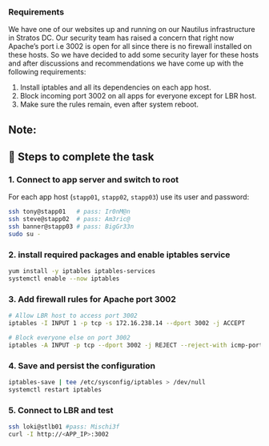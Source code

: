 ### Requirements

We have one of our websites up and running on our Nautilus infrastructure in Stratos DC. Our security team has raised a concern that right now Apache’s port i.e 3002 is open for all since there is no firewall installed on these hosts. So we have decided to add some security layer for these hosts and after discussions and recommendations we have come up with the following requirements:


1. Install iptables and all its dependencies on each app host.
2.  Block incoming port 3002 on all apps for everyone except for LBR host.
3. Make sure the rules remain, even after system reboot.

## Note: 

## 🚀 Steps to complete the task

### 1. Connect to app server and switch to root
For each app host (`stapp01`, `stapp02`, `stapp03`) use its user and password:

```bash
ssh tony@stapp01   # pass: Ir0nM@n
ssh steve@stapp02  # pass: Am3ric@
ssh banner@stapp03 # pass: BigGr33n
sudo su -
```

### 2. install required packages and enable iptables service
```bash
yum install -y iptables iptables-services
systemctl enable --now iptables
```

### 3. Add firewall rules for Apache port 3002
```bash
# Allow LBR host to access port 3002
iptables -I INPUT 1 -p tcp -s 172.16.238.14 --dport 3002 -j ACCEPT

# Block everyone else on port 3002
iptables -A INPUT -p tcp --dport 3002 -j REJECT --reject-with icmp-port-unreachable
```

### 4. Save and persist the configuration
```bash
iptables-save | tee /etc/sysconfig/iptables > /dev/null
systemctl restart iptables
```

### 5. Connect to LBR and test

```bash
ssh loki@stlb01 #pass: Mischi3f
curl -I http://<APP_IP>:3002
```

